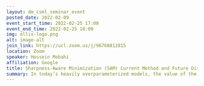 ```yaml
---
layout: dm_csml_seminar_event
posted_date: 2022-02-09
event_start_time: 2022-02-25 17:00
event_end_time: 2022-02-25 18:00
img: ellis-logo.png
alt: image-alt
join_link: https://ucl.zoom.us/j/96768812815
location: Zoom
speaker: Hossein Mobahi
affiliation: Google
title: Sharpness-Aware Minimization (SAM) Current Method and Future Directions
summary: In today’s heavily overparameterized models, the value of the training loss provides few guarantees on model generalization ability. Indeed, optimizing only the training loss value, as is commonly done, can easily lead to suboptimal model quality. Motivated by prior work connecting the geometry of the loss landscape and generalization, we introduce a new and effective procedure for instead simultaneously minimizing loss value and loss sharpness. In particular, our procedure, Sharpness-Aware Minimization (SAM), seeks parameters that lie in neighborhoods having uniformly low loss; this formulation results in a min-max optimization problem on which gradient descent can be performed efficiently. We present empirical results showing that SAM improves model generalization across a variety of benchmark datasets (e.g., CIFAR-10, CIFAR-100, ImageNet, finetuning tasks) and models, yielding novel state-of-the-art performance for several. Additionally, we find that SAM natively provides robustness to label noise on par with that provided by state-of-the-art procedures that specifically target learning with noisy labels. Finally, we will discuss possible directions for further research around SAM.
---
```

